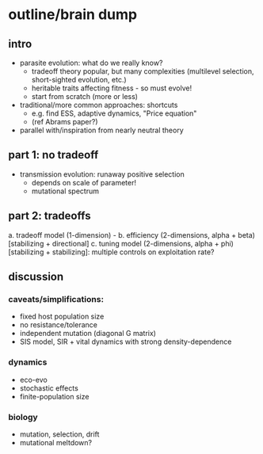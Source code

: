 # outline/brain dump

## intro

- parasite evolution: what do we really know?
    - tradeoff theory popular, but many complexities (multilevel selection, short-sighted evolution, etc.)
    - heritable traits affecting fitness - so must evolve!
	- start from scratch (more or less)
- traditional/more common approaches: shortcuts
    - e.g. find ESS, adaptive dynamics, "Price equation"
	- (ref Abrams paper?)
- parallel with/inspiration from nearly neutral theory

## part 1: no tradeoff

- transmission evolution: runaway positive selection
    - depends on scale of parameter!
	- mutational spectrum

## part 2: tradeoffs

a. tradeoff model (1-dimension)
    - 
b. efficiency (2-dimensions, alpha + beta) [stabilizing + directional]
c. tuning model (2-dimensions, alpha + phi) [stabilizing + stabilizing]: multiple controls on exploitation rate?

## discussion

### caveats/simplifications:

- fixed host population size
- no resistance/tolerance
- independent mutation (diagonal G matrix)
- SIS model, SIR + vital dynamics with strong density-dependence

### dynamics

- eco-evo
- stochastic effects
- finite-population size

### biology

- mutation, selection, drift
- mutational meltdown?

